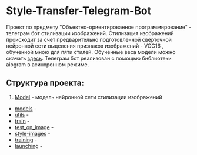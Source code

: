 # Style-Transfer-Telegram-Bot
Проект по предмету "Объектно-ориентированное программирование" - телеграм бот стилизации изображений. Стилизация изображений происходит за счет предварительно подготовленной свёрточной нейронной сети выделения признаков изображений - VGG16 , обученной мною для пяти стилей. Обученные веса модели можно скачать [здесь](https://disk.yandex.ru/d/0HQSxoOTknugWw). Телеграм бот реализован с помощью библиотеки aiogram в асинхронном режиме.
## Структура проекта:
1. [Model](https://github.com/VetaShine/Style-Transfer-Telegram-Bot/tree/main/model) - модель нейронной сети стилизации изображений
* [models](https://github.com/VetaShine/Style-Transfer-Telegram-Bot/blob/main/model/models.py) -  
* [utils](https://github.com/VetaShine/Style-Transfer-Telegram-Bot/blob/main/model/utils.py) - 
* [train](https://github.com/VetaShine/Style-Transfer-Telegram-Bot/blob/main/model/train.py) - 
* [test_on_image](https://github.com/VetaShine/Style-Transfer-Telegram-Bot/blob/main/model/test_on_image.py) - 
* [style-images](https://github.com/VetaShine/Style-Transfer-Telegram-Bot/tree/main/model/style-images) - 
* [training]() - 
* [launching]() - 
